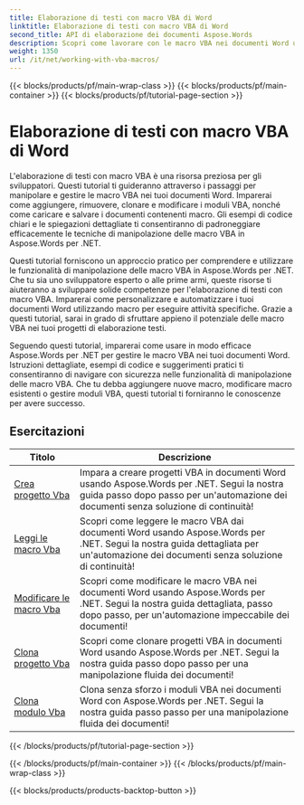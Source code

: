 ```yaml
---
title: Elaborazione di testi con macro VBA di Word
linktitle: Elaborazione di testi con macro VBA di Word
second_title: API di elaborazione dei documenti Aspose.Words
description: Scopri come lavorare con le macro VBA nei documenti Word usando Aspose.Words per .NET. Esercitazioni complete con esempi di codice per creare, modificare ed eseguire macro VBA nei tuoi documenti Word.
weight: 1350
url: /it/net/working-with-vba-macros/
---
```


{{< blocks/products/pf/main-wrap-class >}}
{{< blocks/products/pf/main-container >}}
{{< blocks/products/pf/tutorial-page-section >}}

# Elaborazione di testi con macro VBA di Word

L'elaborazione di testi con macro VBA è una risorsa preziosa per gli sviluppatori. Questi tutorial ti guideranno attraverso i passaggi per manipolare e gestire le macro VBA nei tuoi documenti Word. Imparerai come aggiungere, rimuovere, clonare e modificare i moduli VBA, nonché come caricare e salvare i documenti contenenti macro. Gli esempi di codice chiari e le spiegazioni dettagliate ti consentiranno di padroneggiare efficacemente le tecniche di manipolazione delle macro VBA in Aspose.Words per .NET.

Questi tutorial forniscono un approccio pratico per comprendere e utilizzare le funzionalità di manipolazione delle macro VBA in Aspose.Words per .NET. Che tu sia uno sviluppatore esperto o alle prime armi, queste risorse ti aiuteranno a sviluppare solide competenze per l'elaborazione di testi con macro VBA. Imparerai come personalizzare e automatizzare i tuoi documenti Word utilizzando macro per eseguire attività specifiche. Grazie a questi tutorial, sarai in grado di sfruttare appieno il potenziale delle macro VBA nei tuoi progetti di elaborazione testi.

Seguendo questi tutorial, imparerai come usare in modo efficace Aspose.Words per .NET per gestire le macro VBA nei tuoi documenti Word. Istruzioni dettagliate, esempi di codice e suggerimenti pratici ti consentiranno di navigare con sicurezza nelle funzionalità di manipolazione delle macro VBA. Che tu debba aggiungere nuove macro, modificare macro esistenti o gestire moduli VBA, questi tutorial ti forniranno le conoscenze per avere successo.

 ## Esercitazioni
| Titolo | Descrizione |
| --- | --- |
| [Crea progetto Vba](./create-vba-project/) | Impara a creare progetti VBA in documenti Word usando Aspose.Words per .NET. Segui la nostra guida passo dopo passo per un'automazione dei documenti senza soluzione di continuità! |
| [Leggi le macro Vba](./read-vba-macros/) | Scopri come leggere le macro VBA dai documenti Word usando Aspose.Words per .NET. Segui la nostra guida dettagliata per un'automazione dei documenti senza soluzione di continuità! |
| [Modificare le macro Vba](./modify-vba-macros/) | Scopri come modificare le macro VBA nei documenti Word usando Aspose.Words per .NET. Segui la nostra guida dettagliata, passo dopo passo, per un'automazione impeccabile dei documenti! |
| [Clona progetto Vba](./clone-vba-project/) | Scopri come clonare progetti VBA in documenti Word usando Aspose.Words per .NET. Segui la nostra guida passo dopo passo per una manipolazione fluida dei documenti!|
| [Clona modulo Vba](./clone-vba-module/) | Clona senza sforzo i moduli VBA nei documenti Word con Aspose.Words per .NET. Segui la nostra guida passo passo per una manipolazione fluida dei documenti! |
{{< /blocks/products/pf/tutorial-page-section >}}

{{< /blocks/products/pf/main-container >}}
{{< /blocks/products/pf/main-wrap-class >}}

{{< blocks/products/products-backtop-button >}}
